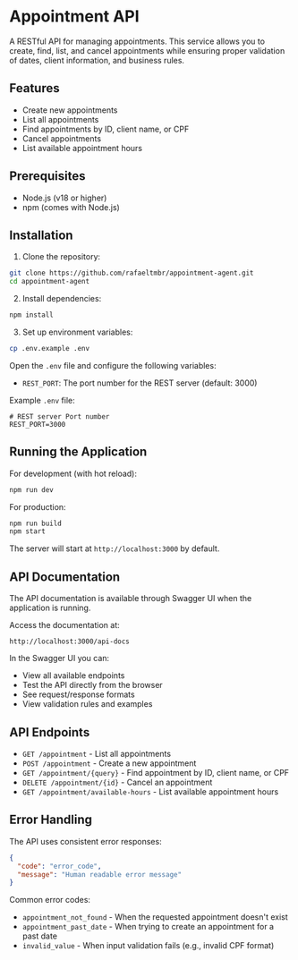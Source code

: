 # Appointment API

A RESTful API for managing appointments. This service allows you to create, find, list, and cancel appointments while ensuring proper validation of dates, client information, and business rules.

## Features

- Create new appointments
- List all appointments
- Find appointments by ID, client name, or CPF
- Cancel appointments
- List available appointment hours

## Prerequisites

- Node.js (v18 or higher)
- npm (comes with Node.js)

## Installation

1. Clone the repository:

```bash
git clone https://github.com/rafaeltmbr/appointment-agent.git
cd appointment-agent
```

2. Install dependencies:

```bash
npm install
```

3. Set up environment variables:

```bash
cp .env.example .env
```

Open the `.env` file and configure the following variables:

- `REST_PORT`: The port number for the REST server (default: 3000)

Example `.env` file:

```env
# REST server Port number
REST_PORT=3000
```

## Running the Application

For development (with hot reload):

```bash
npm run dev
```

For production:

```bash
npm run build
npm start
```

The server will start at `http://localhost:3000` by default.

## API Documentation

The API documentation is available through Swagger UI when the application is running.

Access the documentation at:

```
http://localhost:3000/api-docs
```

In the Swagger UI you can:

- View all available endpoints
- Test the API directly from the browser
- See request/response formats
- View validation rules and examples

## API Endpoints

- `GET /appointment` - List all appointments
- `POST /appointment` - Create a new appointment
- `GET /appointment/{query}` - Find appointment by ID, client name, or CPF
- `DELETE /appointment/{id}` - Cancel an appointment
- `GET /appointment/available-hours` - List available appointment hours

## Error Handling

The API uses consistent error responses:

```json
{
  "code": "error_code",
  "message": "Human readable error message"
}
```

Common error codes:

- `appointment_not_found` - When the requested appointment doesn't exist
- `appointment_past_date` - When trying to create an appointment for a past date
- `invalid_value` - When input validation fails (e.g., invalid CPF format)
